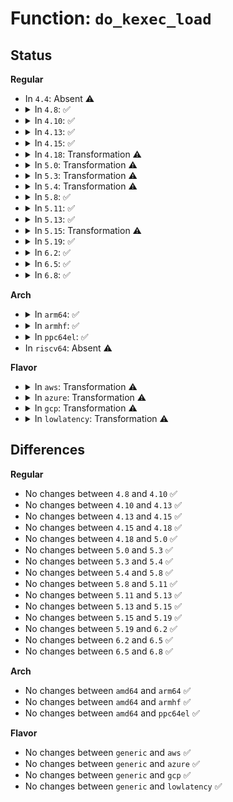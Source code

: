 # Function: <code>do_kexec_load</code>

## Status
<b>Regular</b>
<ul>
<li>
In <code>4.4</code>: Absent ⚠️
</li>
<li>
<details>
<summary>In <code>4.8</code>: ✅</summary>

```c
int do_kexec_load(long unsigned int entry, long unsigned int nr_segments, struct kexec_segment *segments, long unsigned int flags);
```

**Collision:** Unique Static

**Inline:** No

**Transformation:** False

**Instances:**

```
In kernel/kexec.c (ffffffff811156e0)
Location: kernel/kexec.c:108
Inline: False
Direct callers:
  - kernel/kexec.c:compat_SyS_kexec_load
```
**Symbols:**

```
ffffffff811156e0-ffffffff8111593e: do_kexec_load (STB_LOCAL)
```
</details>
</li>
<li>
<details>
<summary>In <code>4.10</code>: ✅</summary>

```c
int do_kexec_load(long unsigned int entry, long unsigned int nr_segments, struct kexec_segment *segments, long unsigned int flags);
```

**Collision:** Unique Static

**Inline:** No

**Transformation:** False

**Instances:**

```
In kernel/kexec.c (ffffffff8111ce00)
Location: kernel/kexec.c:108
Inline: False
Direct callers:
  - kernel/kexec.c:compat_SyS_kexec_load
```
**Symbols:**

```
ffffffff8111ce00-ffffffff8111d05e: do_kexec_load (STB_LOCAL)
```
</details>
</li>
<li>
<details>
<summary>In <code>4.13</code>: ✅</summary>

```c
int do_kexec_load(long unsigned int entry, long unsigned int nr_segments, struct kexec_segment *segments, long unsigned int flags);
```

**Collision:** Unique Static

**Inline:** No

**Transformation:** False

**Instances:**

```
In kernel/kexec.c (ffffffff8111ea30)
Location: kernel/kexec.c:107
Inline: False
Direct callers:
  - kernel/kexec.c:compat_SyS_kexec_load
```
**Symbols:**

```
ffffffff8111ea30-ffffffff8111eca0: do_kexec_load (STB_LOCAL)
```
</details>
</li>
<li>
<details>
<summary>In <code>4.15</code>: ✅</summary>

```c
int do_kexec_load(long unsigned int entry, long unsigned int nr_segments, struct kexec_segment *segments, long unsigned int flags);
```

**Collision:** Unique Static

**Inline:** No

**Transformation:** False

**Instances:**

```
In kernel/kexec.c (ffffffff8112a190)
Location: kernel/kexec.c:107
Inline: False
Direct callers:
  - kernel/kexec.c:compat_SyS_kexec_load
```
**Symbols:**

```
ffffffff8112a190-ffffffff8112a400: do_kexec_load (STB_LOCAL)
```
</details>
</li>
<li>
<details>
<summary>In <code>4.18</code>: Transformation ⚠️</summary>

```c
int do_kexec_load(long unsigned int entry, long unsigned int nr_segments, struct kexec_segment *segments, long unsigned int flags);
```

**Collision:** Unique Static

**Inline:** No

**Transformation:** True

**Instances:**

```
In kernel/kexec.c (0)
Location: kernel/kexec.c:107
Inline: False
Direct callers:
  - kernel/kexec.c:__x32_compat_sys_kexec_load
  - kernel/kexec.c:__ia32_compat_sys_kexec_load
  - kernel/kexec.c:__ia32_sys_kexec_load
  - kernel/kexec.c:__x64_sys_kexec_load
```
**Symbols:**

```
ffffffff811380f0-ffffffff81138328: do_kexec_load (STB_LOCAL)
ffffffff8113882e-ffffffff81138878: do_kexec_load.cold.0 (STB_LOCAL)
```
</details>
</li>
<li>
<details>
<summary>In <code>5.0</code>: Transformation ⚠️</summary>

```c
int do_kexec_load(long unsigned int entry, long unsigned int nr_segments, struct kexec_segment *segments, long unsigned int flags);
```

**Collision:** Unique Static

**Inline:** No

**Transformation:** True

**Instances:**

```
In kernel/kexec.c (0)
Location: kernel/kexec.c:108
Inline: False
Direct callers:
  - kernel/kexec.c:__x32_compat_sys_kexec_load
  - kernel/kexec.c:__ia32_compat_sys_kexec_load
  - kernel/kexec.c:__ia32_sys_kexec_load
  - kernel/kexec.c:__x64_sys_kexec_load
```
**Symbols:**

```
ffffffff81143910-ffffffff81143b48: do_kexec_load (STB_LOCAL)
ffffffff811440c7-ffffffff81144111: do_kexec_load.cold.2 (STB_LOCAL)
```
</details>
</li>
<li>
<details>
<summary>In <code>5.3</code>: Transformation ⚠️</summary>

```c
int do_kexec_load(long unsigned int entry, long unsigned int nr_segments, struct kexec_segment *segments, long unsigned int flags);
```

**Collision:** Unique Static

**Inline:** No

**Transformation:** True

**Instances:**

```
In kernel/kexec.c (0)
Location: kernel/kexec.c:106
Inline: False
Direct callers:
  - kernel/kexec.c:__x32_compat_sys_kexec_load
  - kernel/kexec.c:__ia32_compat_sys_kexec_load
  - kernel/kexec.c:__ia32_sys_kexec_load
  - kernel/kexec.c:__x64_sys_kexec_load
```
**Symbols:**

```
ffffffff8114ec70-ffffffff8114eea1: do_kexec_load (STB_LOCAL)
ffffffff8114f429-ffffffff8114f473: do_kexec_load.cold (STB_LOCAL)
```
</details>
</li>
<li>
<details>
<summary>In <code>5.4</code>: Transformation ⚠️</summary>

```c
int do_kexec_load(long unsigned int entry, long unsigned int nr_segments, struct kexec_segment *segments, long unsigned int flags);
```

**Collision:** Unique Static

**Inline:** No

**Transformation:** True

**Instances:**

```
In kernel/kexec.c (0)
Location: kernel/kexec.c:106
Inline: False
Direct callers:
  - kernel/kexec.c:__x32_compat_sys_kexec_load
  - kernel/kexec.c:__ia32_compat_sys_kexec_load
  - kernel/kexec.c:__ia32_sys_kexec_load
  - kernel/kexec.c:__x64_sys_kexec_load
```
**Symbols:**

```
ffffffff8115a980-ffffffff8115abd1: do_kexec_load (STB_LOCAL)
ffffffff8115b112-ffffffff8115b15c: do_kexec_load.cold (STB_LOCAL)
```
</details>
</li>
<li>
<details>
<summary>In <code>5.8</code>: ✅</summary>

```c
int do_kexec_load(long unsigned int entry, long unsigned int nr_segments, struct kexec_segment *segments, long unsigned int flags);
```

**Collision:** Unique Static

**Inline:** No

**Transformation:** False

**Instances:**

```
In kernel/kexec.c (ffffffff8116b8c0)
Location: kernel/kexec.c:106
Inline: False
Direct callers:
  - kernel/kexec.c:__x32_compat_sys_kexec_load
  - kernel/kexec.c:__ia32_compat_sys_kexec_load
  - kernel/kexec.c:__ia32_sys_kexec_load
  - kernel/kexec.c:__x64_sys_kexec_load
```
**Symbols:**

```
ffffffff8116b8c0-ffffffff8116ba48: do_kexec_load (STB_LOCAL)
```
</details>
</li>
<li>
<details>
<summary>In <code>5.11</code>: ✅</summary>

```c
int do_kexec_load(long unsigned int entry, long unsigned int nr_segments, struct kexec_segment *segments, long unsigned int flags);
```

**Collision:** Unique Static

**Inline:** No

**Transformation:** False

**Instances:**

```
In kernel/kexec.c (ffffffff81167fb0)
Location: kernel/kexec.c:106
Inline: False
Direct callers:
  - kernel/kexec.c:__x32_compat_sys_kexec_load
  - kernel/kexec.c:__ia32_compat_sys_kexec_load
  - kernel/kexec.c:__ia32_sys_kexec_load
  - kernel/kexec.c:__x64_sys_kexec_load
```
**Symbols:**

```
ffffffff81167fb0-ffffffff81168138: do_kexec_load (STB_LOCAL)
```
</details>
</li>
<li>
<details>
<summary>In <code>5.13</code>: ✅</summary>

```c
int do_kexec_load(long unsigned int entry, long unsigned int nr_segments, struct kexec_segment *segments, long unsigned int flags);
```

**Collision:** Unique Static

**Inline:** No

**Transformation:** False

**Instances:**

```
In kernel/kexec.c (ffffffff81168d50)
Location: kernel/kexec.c:106
Inline: False
Direct callers:
  - kernel/kexec.c:__x32_compat_sys_kexec_load
  - kernel/kexec.c:__ia32_compat_sys_kexec_load
  - kernel/kexec.c:__ia32_sys_kexec_load
  - kernel/kexec.c:__x64_sys_kexec_load
```
**Symbols:**

```
ffffffff81168d50-ffffffff81168ed7: do_kexec_load (STB_LOCAL)
```
</details>
</li>
<li>
<details>
<summary>In <code>5.15</code>: Transformation ⚠️</summary>

```c
int do_kexec_load(long unsigned int entry, long unsigned int nr_segments, struct kexec_segment *segments, long unsigned int flags);
```

**Collision:** Unique Static

**Inline:** No

**Transformation:** True

**Instances:**

```
In kernel/kexec.c (0)
Location: kernel/kexec.c:87
Inline: False
Direct callers:
  - kernel/kexec.c:__do_compat_sys_kexec_load
  - kernel/kexec.c:__ia32_sys_kexec_load
  - kernel/kexec.c:__x64_sys_kexec_load
```
**Symbols:**

```
ffffffff8118e970-ffffffff8118ec02: do_kexec_load (STB_LOCAL)
ffffffff81cb2c9f-ffffffff81cb2ce9: do_kexec_load.cold (STB_LOCAL)
```
</details>
</li>
<li>
<details>
<summary>In <code>5.19</code>: ✅</summary>

```c
int do_kexec_load(long unsigned int entry, long unsigned int nr_segments, struct kexec_segment *segments, long unsigned int flags);
```

**Collision:** Unique Static

**Inline:** No

**Transformation:** False

**Instances:**

```
In kernel/kexec.c (ffffffff811be120)
Location: kernel/kexec.c:87
Inline: False
Direct callers:
  - kernel/kexec.c:__do_compat_sys_kexec_load
  - kernel/kexec.c:__ia32_sys_kexec_load
  - kernel/kexec.c:__x64_sys_kexec_load
```
**Symbols:**

```
ffffffff811be120-ffffffff811be31b: do_kexec_load (STB_LOCAL)
```
</details>
</li>
<li>
<details>
<summary>In <code>6.2</code>: ✅</summary>

```c
int do_kexec_load(long unsigned int entry, long unsigned int nr_segments, struct kexec_segment *segments, long unsigned int flags);
```

**Collision:** Unique Static

**Inline:** No

**Transformation:** False

**Instances:**

```
In kernel/kexec.c (ffffffff81200200)
Location: kernel/kexec.c:87
Inline: False
Direct callers:
  - kernel/kexec.c:__do_compat_sys_kexec_load
  - kernel/kexec.c:__ia32_sys_kexec_load
  - kernel/kexec.c:__x64_sys_kexec_load
```
**Symbols:**

```
ffffffff81200200-ffffffff812003f7: do_kexec_load (STB_LOCAL)
```
</details>
</li>
<li>
<details>
<summary>In <code>6.5</code>: ✅</summary>

```c
int do_kexec_load(long unsigned int entry, long unsigned int nr_segments, struct kexec_segment *segments, long unsigned int flags);
```

**Collision:** Unique Static

**Inline:** No

**Transformation:** False

**Instances:**

```
In kernel/kexec.c (ffffffff81215660)
Location: kernel/kexec.c:87
Inline: False
Direct callers:
  - kernel/kexec.c:__do_compat_sys_kexec_load
  - kernel/kexec.c:__ia32_sys_kexec_load
  - kernel/kexec.c:__x64_sys_kexec_load
```
**Symbols:**

```
ffffffff81215660-ffffffff81215857: do_kexec_load (STB_LOCAL)
```
</details>
</li>
<li>
<details>
<summary>In <code>6.8</code>: ✅</summary>

```c
int do_kexec_load(long unsigned int entry, long unsigned int nr_segments, struct kexec_segment *segments, long unsigned int flags);
```

**Collision:** Unique Static

**Inline:** No

**Transformation:** False

**Instances:**

```
In kernel/kexec.c (ffffffff8122d600)
Location: kernel/kexec.c:87
Inline: False
Direct callers:
  - kernel/kexec.c:__do_compat_sys_kexec_load
  - kernel/kexec.c:__ia32_sys_kexec_load
  - kernel/kexec.c:__x64_sys_kexec_load
```
**Symbols:**

```
ffffffff8122d600-ffffffff8122d804: do_kexec_load (STB_LOCAL)
```
</details>
</li>
</ul>
<b>Arch</b>
<ul>
<li>
<details>
<summary>In <code>arm64</code>: ✅</summary>

```c
int do_kexec_load(long unsigned int entry, long unsigned int nr_segments, struct kexec_segment *segments, long unsigned int flags);
```

**Collision:** Unique Static

**Inline:** No

**Transformation:** False

**Instances:**

```
In kernel/kexec.c (ffff8000101ca038)
Location: kernel/kexec.c:106
Inline: False
Direct callers:
  - kernel/kexec.c:__arm64_compat_sys_kexec_load
  - kernel/kexec.c:__arm64_sys_kexec_load
```
**Symbols:**

```
ffff8000101ca038-ffff8000101ca30c: do_kexec_load (STB_LOCAL)
```
</details>
</li>
<li>
<details>
<summary>In <code>armhf</code>: ✅</summary>

```c
int do_kexec_load(long unsigned int entry, long unsigned int nr_segments, struct kexec_segment *segments, long unsigned int flags);
```

**Collision:** Unique Static

**Inline:** No

**Transformation:** False

**Instances:**

```
In kernel/kexec.c (c0410e1c)
Location: kernel/kexec.c:106
Inline: False
Direct callers:
  - kernel/kexec.c:__se_sys_kexec_load
```
**Symbols:**

```
c0410e1c-c04111d4: do_kexec_load (STB_LOCAL)
```
</details>
</li>
<li>
<details>
<summary>In <code>ppc64el</code>: ✅</summary>

```c
int do_kexec_load(long unsigned int entry, long unsigned int nr_segments, struct kexec_segment *segments, long unsigned int flags);
```

**Collision:** Unique Static

**Inline:** No

**Transformation:** False

**Instances:**

```
In kernel/kexec.c (c000000000232a00)
Location: kernel/kexec.c:106
Inline: False
Direct callers:
  - kernel/kexec.c:__se_compat_sys_kexec_load
  - kernel/kexec.c:__se_sys_kexec_load
```
**Symbols:**

```
c000000000232a00-c000000000232e24: do_kexec_load (STB_LOCAL)
```
</details>
</li>
<li>
In <code>riscv64</code>: Absent ⚠️
</li>
</ul>
<b>Flavor</b>
<ul>
<li>
<details>
<summary>In <code>aws</code>: Transformation ⚠️</summary>

```c
int do_kexec_load(long unsigned int entry, long unsigned int nr_segments, struct kexec_segment *segments, long unsigned int flags);
```

**Collision:** Unique Static

**Inline:** No

**Transformation:** True

**Instances:**

```
In kernel/kexec.c (0)
Location: kernel/kexec.c:106
Inline: False
Direct callers:
  - kernel/kexec.c:__x32_compat_sys_kexec_load
  - kernel/kexec.c:__ia32_compat_sys_kexec_load
  - kernel/kexec.c:__ia32_sys_kexec_load
  - kernel/kexec.c:__x64_sys_kexec_load
```
**Symbols:**

```
ffffffff81152fa0-ffffffff811531f1: do_kexec_load (STB_LOCAL)
ffffffff81153732-ffffffff8115377c: do_kexec_load.cold (STB_LOCAL)
```
</details>
</li>
<li>
<details>
<summary>In <code>azure</code>: Transformation ⚠️</summary>

```c
int do_kexec_load(long unsigned int entry, long unsigned int nr_segments, struct kexec_segment *segments, long unsigned int flags);
```

**Collision:** Unique Static

**Inline:** No

**Transformation:** True

**Instances:**

```
In kernel/kexec.c (0)
Location: kernel/kexec.c:106
Inline: False
Direct callers:
  - kernel/kexec.c:__x32_compat_sys_kexec_load
  - kernel/kexec.c:__ia32_compat_sys_kexec_load
  - kernel/kexec.c:__ia32_sys_kexec_load
  - kernel/kexec.c:__x64_sys_kexec_load
```
**Symbols:**

```
ffffffff811462c0-ffffffff81146511: do_kexec_load (STB_LOCAL)
ffffffff81146a52-ffffffff81146a9c: do_kexec_load.cold (STB_LOCAL)
```
</details>
</li>
<li>
<details>
<summary>In <code>gcp</code>: Transformation ⚠️</summary>

```c
int do_kexec_load(long unsigned int entry, long unsigned int nr_segments, struct kexec_segment *segments, long unsigned int flags);
```

**Collision:** Unique Static

**Inline:** No

**Transformation:** True

**Instances:**

```
In kernel/kexec.c (0)
Location: kernel/kexec.c:106
Inline: False
Direct callers:
  - kernel/kexec.c:__x32_compat_sys_kexec_load
  - kernel/kexec.c:__ia32_compat_sys_kexec_load
  - kernel/kexec.c:__ia32_sys_kexec_load
  - kernel/kexec.c:__x64_sys_kexec_load
```
**Symbols:**

```
ffffffff81150e50-ffffffff811510a1: do_kexec_load (STB_LOCAL)
ffffffff811515e2-ffffffff8115162c: do_kexec_load.cold (STB_LOCAL)
```
</details>
</li>
<li>
<details>
<summary>In <code>lowlatency</code>: Transformation ⚠️</summary>

```c
int do_kexec_load(long unsigned int entry, long unsigned int nr_segments, struct kexec_segment *segments, long unsigned int flags);
```

**Collision:** Unique Static

**Inline:** No

**Transformation:** True

**Instances:**

```
In kernel/kexec.c (0)
Location: kernel/kexec.c:106
Inline: False
Direct callers:
  - kernel/kexec.c:__x32_compat_sys_kexec_load
  - kernel/kexec.c:__ia32_compat_sys_kexec_load
  - kernel/kexec.c:__ia32_sys_kexec_load
  - kernel/kexec.c:__x64_sys_kexec_load
```
**Symbols:**

```
ffffffff8115dc70-ffffffff8115dec1: do_kexec_load (STB_LOCAL)
ffffffff8115e402-ffffffff8115e44c: do_kexec_load.cold (STB_LOCAL)
```
</details>
</li>
</ul>

## Differences
<b>Regular</b>
<ul>
<li>
No changes between <code>4.8</code> and <code>4.10</code> ✅
</li>
<li>
No changes between <code>4.10</code> and <code>4.13</code> ✅
</li>
<li>
No changes between <code>4.13</code> and <code>4.15</code> ✅
</li>
<li>
No changes between <code>4.15</code> and <code>4.18</code> ✅
</li>
<li>
No changes between <code>4.18</code> and <code>5.0</code> ✅
</li>
<li>
No changes between <code>5.0</code> and <code>5.3</code> ✅
</li>
<li>
No changes between <code>5.3</code> and <code>5.4</code> ✅
</li>
<li>
No changes between <code>5.4</code> and <code>5.8</code> ✅
</li>
<li>
No changes between <code>5.8</code> and <code>5.11</code> ✅
</li>
<li>
No changes between <code>5.11</code> and <code>5.13</code> ✅
</li>
<li>
No changes between <code>5.13</code> and <code>5.15</code> ✅
</li>
<li>
No changes between <code>5.15</code> and <code>5.19</code> ✅
</li>
<li>
No changes between <code>5.19</code> and <code>6.2</code> ✅
</li>
<li>
No changes between <code>6.2</code> and <code>6.5</code> ✅
</li>
<li>
No changes between <code>6.5</code> and <code>6.8</code> ✅
</li>
</ul>
<b>Arch</b>
<ul>
<li>
No changes between <code>amd64</code> and <code>arm64</code> ✅
</li>
<li>
No changes between <code>amd64</code> and <code>armhf</code> ✅
</li>
<li>
No changes between <code>amd64</code> and <code>ppc64el</code> ✅
</li>
</ul>
<b>Flavor</b>
<ul>
<li>
No changes between <code>generic</code> and <code>aws</code> ✅
</li>
<li>
No changes between <code>generic</code> and <code>azure</code> ✅
</li>
<li>
No changes between <code>generic</code> and <code>gcp</code> ✅
</li>
<li>
No changes between <code>generic</code> and <code>lowlatency</code> ✅
</li>
</ul>
